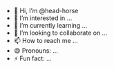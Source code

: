 - 👋 Hi, I’m @head-horse
- 👀 I’m interested in ...
- 🌱 I’m currently learning ...
- 💞️ I’m looking to collaborate on ...
- 📫 How to reach me ...
- 😄 Pronouns: ...
- ⚡ Fun fact: ...

<!---
head-horse/head-horse is a ✨ special ✨ repository because its `README.md` (this file) appears on your GitHub profile.
You can click the Preview link to take a look at your changes.
--->
